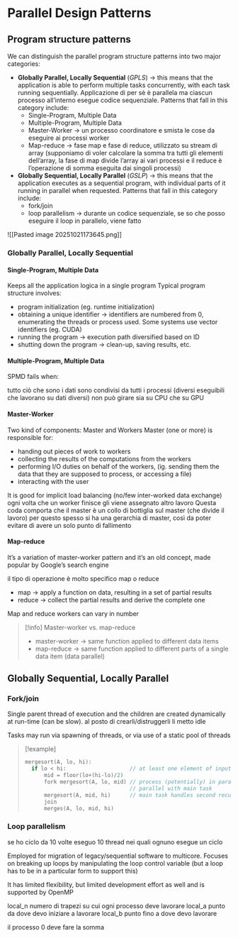 # Parallel Design Patterns
## Program structure patterns
We can distinguish the parallel program structure patterns into two major categories:
- **Globally Parallel, Locally Sequential** (*GPLS*) → this means that the application is able to perform multiple tasks concurrently, with each task running sequentially. Applicazione di per sè è parallela ma ciascun processo all’interno esegue codice sequenziale. Patterns that fall in this category include:
	- Single-Program, Multiple Data
	- Multiple-Program, Multiple Data
	- Master-Worker → un processo coordinatore e smista le cose da eseguire ai processi worker
	- Map-reduce → fase map e fase di reduce, utilizzato su stream di array (supponiamo di voler calcolare  la somma tra tutti gli elementi dell’array, la fase di  map divide l’array ai vari processi e il reduce è l’operazione di somma eseguita dai singoli processi)
- **Globally Sequential, Locally Parallel** (*GSLP*) → this means that the application executes as a sequential program, with individual parts of it running in parallel when requested.  Patterns that fall in this category include:
	- fork/join
	- loop parallelism → durante un codice sequenziale, se so che posso eseguire il loop in parallelo, viene fatto

![[Pasted image 20251021173645.png]]

###  Globally Parallel, Locally Sequential
#### Single-Program, Multiple Data
Keeps all the application logica in a single program
Typical program structure involves:
- program initialization (eg. runtime initialization)
- obtaining a unique identifier → identifiers are numbered from $0$, enumerating the threads or process used. Some systems use vector identifiers (eg. CUDA)
- running the program → execution path diversified based on ID
- shutting down the program → clean-up, saving results, etc.

#### Multiple-Program, Multiple Data
SPMD fails when:

tutto ciò che sono i dati sono condivisi da tutti i processi (diversi eseguibili che lavorano su dati diversi)
non può girare sia su CPU che su GPU

#### Master-Worker
Two kind of components: Master and Workers
Master (one or more) is responsible for:
- handing out pieces of work to workers
- collecting the results of the computations from the workers
- performing I/O duties on behalf of the workers, (ig. sending them the data that they are supposed to process, or accessing a file)
- interacting with the user

It is good for implicit load balancing (no/few inter-worked data exchange) ogni volta che un worker finisce gli viene assegnato altro lavoro
Questa coda comporta che il master è un collo di bottiglia sul master (che divide il lavoro) per questo spesso si ha una gerarchia di master, così da poter evitare di avere un solo punto di fallimento
#### Map-reduce
It’s a variation of master-worker pattern and it’s an old concept, made popular by Google’s search engine

  il tipo di operazione è molto specifico map o reduce
  - map → apply a function on data, resulting in a set of partial results
  - reduce → collect the partial results and derive the complete one

Map and reduce workers can vary in number

>[!info] Master-worker vs. map-reduce
>- master-worker → same function applied to different data items
>- map-reduce → same function applied to different parts of a single data item (data parallel)

## Globally Sequential, Locally Parallel
### Fork/join
Single parent thread of execution and the children are created dynamically at run-time (can be slow). al posto di crearli/distruggerli li metto idle

Tasks may run via spawning of threads, or via use of a static pool of threads 

>[!example]
>```c
>mergesort(A, lo, hi):
>	if lo < hi:                    // at least one element of input
>		mid = floor(lo+(hi-lo)/2)
>		fork mergesort(A, lo, mid) // process (potentially) in parallel
>								   // parallel with main task
>		mergesort(A, mid, hi)      // main task handles second recursion
>		join
>		merges(A, lo, mid, hi)
>```

### Loop parallelism
se ho ciclo da 10 volte eseguo 10 thread nei quali ognuno esegue un ciclo

Employed for migration of legacy/sequential software to multicore. Focuses on breaking up loops by manipulating the loop control variable (but a loop has to be in a particular form to support this)

It has limited flexibility, but limited development effort as well and is supported by OpenMP


local_n numero di trapezi su cui ogni processo deve lavorare
local_a punto da dove devo iniziare a lavorare
local_b punto fino a dove devo lavorare

il processo 0 deve fare la somma